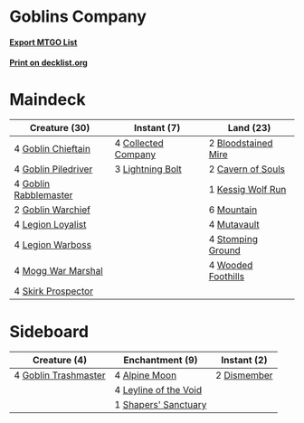 # Goblins Company

#### [Export MTGO List](../collection/Goblins%20Company/Goblins%20Company.txt)
#### [Print on decklist.org](http://decklist.org/?deckmain=2%09Bloodstained%20Mire%0A2%09Cavern%20of%20Souls%0A4%09Collected%20Company%0A4%09Goblin%20Chieftain%0A4%09Goblin%20Piledriver%0A4%09Goblin%20Rabblemaster%0A2%09Goblin%20Warchief%0A1%09Kessig%20Wolf%20Run%0A4%09Legion%20Loyalist%0A4%09Legion%20Warboss%0A3%09Lightning%20Bolt%0A4%09Mogg%20War%20Marshal%0A6%09Mountain%0A4%09Mutavault%0A4%09Skirk%20Prospector%0A4%09Stomping%20Ground%0A4%09Wooded%20Foothills&deckside=4%09Alpine%20Moon%0A2%09Dismember%0A4%09Goblin%20Trashmaster%0A4%09Leyline%20of%20the%20Void%0A1%09Shapers'%20Sanctuary)
# Maindeck

|                                         Creature (30)                                          |                                         Instant (7)                                          |                                          Land (23)                                           |
|------------------------------------------------------------------------------------------------|----------------------------------------------------------------------------------------------|----------------------------------------------------------------------------------------------|
|4 [Goblin Chieftain](http://gatherer.wizards.com/Pages/Card/Details.aspx?multiverseid=438481)   |4 [Collected Company](http://gatherer.wizards.com/Pages/Card/Details.aspx?multiverseid=394519)|2 [Bloodstained Mire](http://gatherer.wizards.com/Pages/Card/Details.aspx?multiverseid=405094)|
|4 [Goblin Piledriver](http://gatherer.wizards.com/Pages/Card/Details.aspx?multiverseid=382962)  |3 [Lightning Bolt](http://gatherer.wizards.com/Pages/Card/Details.aspx?multiverseid=234704)   |2 [Cavern of Souls](http://gatherer.wizards.com/Pages/Card/Details.aspx?multiverseid=426057)  |
|4 [Goblin Rabblemaster](http://gatherer.wizards.com/Pages/Card/Details.aspx?multiverseid=438486)|                                                                                              |1 [Kessig Wolf Run](http://gatherer.wizards.com/Pages/Card/Details.aspx?multiverseid=373323)  |
|2 [Goblin Warchief](http://gatherer.wizards.com/Pages/Card/Details.aspx?multiverseid=382966)    |                                                                                              |6 [Mountain](http://gatherer.wizards.com/Pages/Card/Details.aspx?multiverseid=439604)         |
|4 [Legion Loyalist](http://gatherer.wizards.com/Pages/Card/Details.aspx?multiverseid=366348)    |                                                                                              |4 [Mutavault](http://gatherer.wizards.com/Pages/Card/Details.aspx?multiverseid=152724)        |
|4 [Legion Warboss](http://gatherer.wizards.com/Pages/Card/Details.aspx?multiverseid=452859)     |                                                                                              |4 [Stomping Ground](http://gatherer.wizards.com/Pages/Card/Details.aspx?multiverseid=405110)  |
|4 [Mogg War Marshal](http://gatherer.wizards.com/Pages/Card/Details.aspx?multiverseid=370547)   |                                                                                              |4 [Wooded Foothills](http://gatherer.wizards.com/Pages/Card/Details.aspx?multiverseid=405116) |
|4 [Skirk Prospector](http://gatherer.wizards.com/Pages/Card/Details.aspx?multiverseid=383096)   |                                                                                              |                                                                                              |


# Sideboard

|                                         Creature (4)                                          |                                        Enchantment (9)                                         |                                     Instant (2)                                      |
|-----------------------------------------------------------------------------------------------|------------------------------------------------------------------------------------------------|--------------------------------------------------------------------------------------|
|4 [Goblin Trashmaster](http://gatherer.wizards.com/Pages/Card/Details.aspx?multiverseid=447280)|4 [Alpine Moon](http://gatherer.wizards.com/Pages/Card/Details.aspx?multiverseid=447264)        |2 [Dismember](http://gatherer.wizards.com/Pages/Card/Details.aspx?multiverseid=397830)|
|                                                                                               |4 [Leyline of the Void](http://gatherer.wizards.com/Pages/Card/Details.aspx?multiverseid=205013)|                                                                                      |
|                                                                                               |1 [Shapers' Sanctuary](http://gatherer.wizards.com/Pages/Card/Details.aspx?multiverseid=435362) |                                                                                      |

